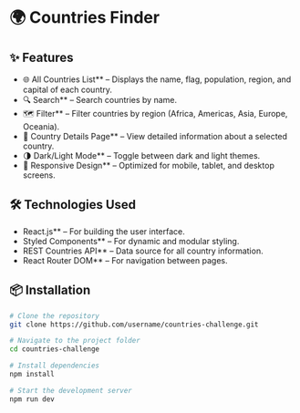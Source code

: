 # 🌍 Countries Finder


## ✨ Features

- 🌐 All Countries List** – Displays the name, flag, population, region, and capital of each country.
- 🔍 Search** – Search countries by name.
- 🗺️ Filter** – Filter countries by region (Africa, Americas, Asia, Europe, Oceania).
- 📄 Country Details Page** – View detailed information about a selected country.
- 🌗 Dark/Light Mode** – Toggle between dark and light themes.
- 📱 Responsive Design** – Optimized for mobile, tablet, and desktop screens.

## 🛠️ Technologies Used

- React.js** – For building the user interface.
- Styled Components** – For dynamic and modular styling.
- REST Countries API** – Data source for all country information.
- React Router DOM** – For navigation between pages.

## 📦 Installation

```bash
# Clone the repository
git clone https://github.com/username/countries-challenge.git

# Navigate to the project folder
cd countries-challenge

# Install dependencies
npm install

# Start the development server
npm run dev
